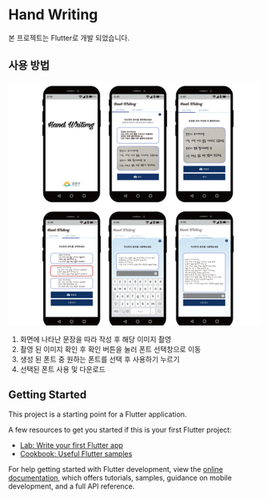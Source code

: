 # Hand Writing
본 프로젝트는 Flutter로 개발 되었습니다.

## 사용 방법
![예시 이미지](/assets/Hand%20Writing%20%EC%98%88%EC%8B%9C%20%EC%9D%B4%EB%AF%B8%EC%A7%80.png)


1. 화면에 나타난 문장을 따라 작성 후 해당 이미지 촬영
2. 촬영 된 이미지 확인 후 확인 버튼을 눌러 폰트 선택창으로 이동
3. 생성 된 폰트 중 원하는 폰트를 선택 후 사용하기 누르기
4. 선택된 폰트 사용 및 다운로드

## Getting Started

This project is a starting point for a Flutter application.

A few resources to get you started if this is your first Flutter project:

- [Lab: Write your first Flutter app](https://docs.flutter.dev/get-started/codelab)
- [Cookbook: Useful Flutter samples](https://docs.flutter.dev/cookbook)

For help getting started with Flutter development, view the
[online documentation](https://docs.flutter.dev/), which offers tutorials,
samples, guidance on mobile development, and a full API reference.
